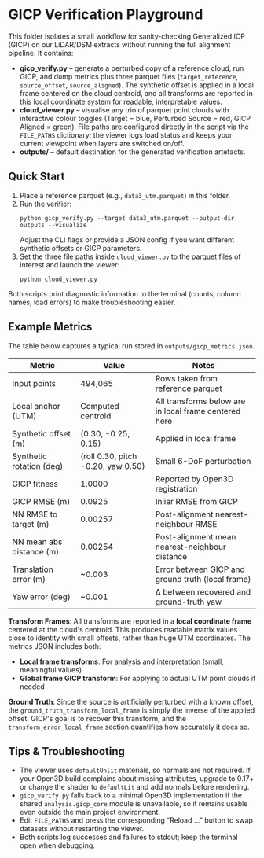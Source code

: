 # GICP Verification Playground

This folder isolates a small workflow for sanity-checking Generalized ICP (GICP) on our LiDAR/DSM extracts without running the full alignment pipeline. It contains:

- **gicp_verify.py** – generate a perturbed copy of a reference cloud, run GICP, and dump metrics plus three parquet files (`target_reference`, `source_offset`, `source_aligned`). The synthetic offset is applied in a local frame centered on the cloud centroid, and all transforms are reported in this local coordinate system for readable, interpretable values.
- **cloud_viewer.py** – visualise any trio of parquet point clouds with interactive colour toggles (Target = blue, Perturbed Source = red, GICP Aligned = green). File paths are configured directly in the script via the `FILE_PATHS` dictionary; the viewer logs load status and keeps your current viewpoint when layers are switched on/off.
- **outputs/** – default destination for the generated verification artefacts.

## Quick Start

1. Place a reference parquet (e.g., `data3_utm.parquet`) in this folder.
2. Run the verifier:
   ```
   python gicp_verify.py --target data3_utm.parquet --output-dir outputs --visualize
   ```
   Adjust the CLI flags or provide a JSON config if you want different synthetic offsets or GICP parameters.
3. Set the three file paths inside `cloud_viewer.py` to the parquet files of interest and launch the viewer:
   ```
   python cloud_viewer.py
   ```

Both scripts print diagnostic information to the terminal (counts, column names, load errors) to make troubleshooting easier.

## Example Metrics

The table below captures a typical run stored in `outputs/gicp_metrics.json`.

| Metric | Value | Notes |
| --- | --- | --- |
| Input points | 494,065 | Rows taken from reference parquet |
| Local anchor (UTM) | Computed centroid | All transforms below are in local frame centered here |
| Synthetic offset (m) | (0.30, -0.25, 0.15) | Applied in local frame |
| Synthetic rotation (deg) | (roll 0.30, pitch -0.20, yaw 0.50) | Small 6-DoF perturbation |
| GICP fitness | 1.0000 | Reported by Open3D registration |
| GICP RMSE (m) | 0.0925 | Inlier RMSE from GICP |
| NN RMSE to target (m) | 0.00257 | Post-alignment nearest-neighbour RMSE |
| NN mean abs distance (m) | 0.00254 | Post-alignment mean nearest-neighbour distance |
| Translation error (m) | ~0.003 | Error between GICP and ground truth (local frame) |
| Yaw error (deg) | ~0.001 | Δ between recovered and ground-truth yaw |

**Transform Frames**: All transforms are reported in a **local coordinate frame** centered at the cloud's centroid. This produces readable matrix values close to identity with small offsets, rather than huge UTM coordinates. The metrics JSON includes both:
- **Local frame transforms**: For analysis and interpretation (small, meaningful values)
- **Global frame GICP transform**: For applying to actual UTM point clouds if needed

**Ground Truth**: Since the source is artificially perturbed with a known offset, the `ground_truth_transform_local_frame` is simply the inverse of the applied offset. GICP's goal is to recover this transform, and the `transform_error_local_frame` section quantifies how accurately it does so.

## Tips & Troubleshooting

- The viewer uses `defaultUnlit` materials, so normals are not required. If your Open3D build complains about missing attributes, upgrade to 0.17+ or change the shader to `defaultLit` and add normals before rendering.
- `gicp_verify.py` falls back to a minimal Open3D implementation if the shared `analysis.gicp_core` module is unavailable, so it remains usable even outside the main project environment.
- Edit `FILE_PATHS` and press the corresponding “Reload …” button to swap datasets without restarting the viewer.
- Both scripts log successes and failures to stdout; keep the terminal open when debugging.
